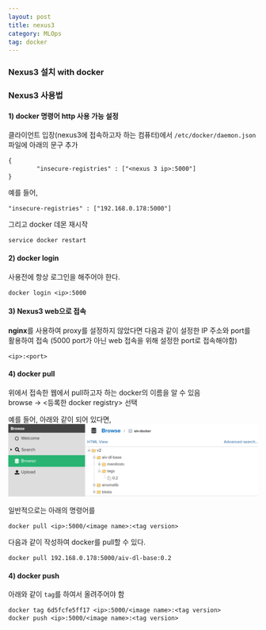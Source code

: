```yaml
---
layout: post
title: nexus3
category: MLOps
tag: docker 
---
```

### Nexus3 설치 with docker

### Nexus3 사용법

#### 1) docker 명령어 http 사용 가능 설정 
클라이언트 입장(nexus3에 접속하고자 하는 컴퓨터)에서 `/etc/docker/daemon.json` 파일에 아래의 문구 추가
```
{
        "insecure-registries" : ["<nexus 3 ip>:5000"]
}
```
예를 들어,
```
"insecure-registries" : ["192.168.0.178:5000"]
```

그리고 docker 데몬 재시작
```
service docker restart 
```

#### 2) docker login

사용전에 항상 로그인을 해주어야 한다. 
```
docker login <ip>:5000
```

#### 3) Nexus3 web으로 접속

**nginx**를 사용하여 proxy를 설정하지 않았다면 다음과 같이 설정한 IP 주소와 port를 활용하여 접속
(5000 port가 아닌 web 접속을 위해 설정한 port로 접속해야함)
```
<ip>:<port>
```

#### 4) docker pull

위에서 접속한 웹에서 pull하고자 하는 docker의 이름을 알 수 있음<br/>
browse -> <등록한 docker registry> 선택

예를 들어, 아래와 같이 되어 있다면, 
<img src="./imgs/nexus_1.png">

일반적으로는 아래의 명령어를
```
docker pull <ip>:5000/<image name>:<tag version>
```
다음과 같이 작성하여 docker를 pull할 수 있다.
```
docker pull 192.168.0.178:5000/aiv-dl-base:0.2
```

#### 4) docker push
아래와 같이 `tag`를 하여서 올려주어야 함
```
docker tag 6d5fcfe5ff17 <ip>:5000/<image name>:<tag version>
docker push <ip>:5000/<image name>:<tag version>
```
